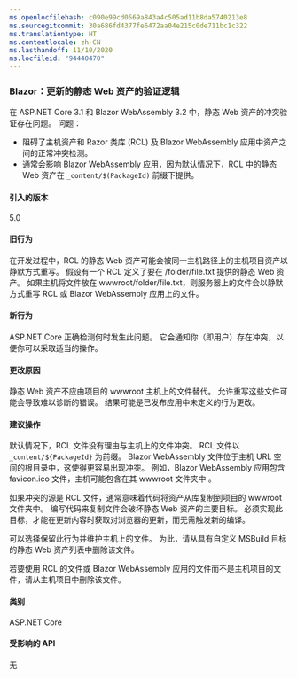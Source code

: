 ```yaml
---
ms.openlocfilehash: c090e99cd0569a843a4c505ad11b8da5740213e8
ms.sourcegitcommit: 30a686fd4377fe6472aa04e215c0de711bc1c322
ms.translationtype: HT
ms.contentlocale: zh-CN
ms.lasthandoff: 11/10/2020
ms.locfileid: "94440470"
---
```

### <a name="blazor-updated-validation-logic-for-static-web-assets"></a>Blazor：更新的静态 Web 资产的验证逻辑

在 ASP.NET Core 3.1 和 Blazor WebAssembly 3.2 中，静态 Web 资产的冲突验证存在问题。 问题：

* 阻碍了主机资产和 Razor 类库 (RCL) 及 Blazor WebAssembly 应用中资产之间的正常冲突检测。
* 通常会影响 Blazor WebAssembly 应用，因为默认情况下，RCL 中的静态 Web 资产在 `_content/$(PackageId)` 前缀下提供。

#### <a name="version-introduced"></a>引入的版本

5.0

#### <a name="old-behavior"></a>旧行为

在开发过程中，RCL 的静态 Web 资产可能会被同一主机路径上的主机项目资产以静默方式重写。 假设有一个 RCL 定义了要在 /folder/file.txt 提供的静态 Web 资产。 如果主机将文件放在 wwwroot/folder/file.txt，则服务器上的文件会以静默方式重写 RCL 或 Blazor WebAssembly 应用上的文件。

#### <a name="new-behavior"></a>新行为

ASP.NET Core 正确检测何时发生此问题。 它会通知你（即用户）存在冲突，以便你可以采取适当的操作。

#### <a name="reason-for-change"></a>更改原因

静态 Web 资产不应由项目的 wwwroot 主机上的文件替代。 允许重写这些文件可能会导致难以诊断的错误。 结果可能是已发布应用中未定义的行为更改。

#### <a name="recommended-action"></a>建议操作

默认情况下，RCL 文件没有理由与主机上的文件冲突。 RCL 文件以 `_content/${PackageId}` 为前缀。 Blazor WebAssembly 文件位于主机 URL 空间的根目录中，这使得更容易出现冲突。 例如，Blazor WebAssembly 应用包含 favicon.ico 文件，主机可能包含在其 wwwroot 文件夹中 。

如果冲突的源是 RCL 文件，通常意味着代码将资产从库复制到项目的 wwwroot 文件夹中。 编写代码来复制文件会破坏静态 Web 资产的主要目标。 必须实现此目标，才能在更新内容时获取对浏览器的更新，而无需触发新的编译。

可以选择保留此行为并维护主机上的文件。 为此，请从具有自定义 MSBuild 目标的静态 Web 资产列表中删除该文件。

若要使用 RCL 的文件或 Blazor WebAssembly 应用的文件而不是主机项目的文件，请从主机项目中删除该文件。

#### <a name="category"></a>类别

ASP.NET Core

#### <a name="affected-apis"></a>受影响的 API

无

<!--

#### Affected APIs

Not detectable via API analysis

-->
